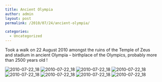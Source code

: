 ```yaml
---
title: Ancient Olympia
author: admin
layout: post
permalink: /2010/07/24/ancient-olympia/

categories:
  - Uncategorized
---
```

<p>Took a walk on 22 August 2010 amongst the ruins of the Temple of Zeus and stadium in ancient Olympia – birthplace of the Olympics, probably more than 2500 years old !</p>

<p><img src="http://vivian.balakrishnan.sg/wp-content/uploads/2010/07/2010-07-22_18.32.43.jpg.scaled.1000-300x225.jpg" alt="2010-07-22_18" />
<img src="http://vivian.balakrishnan.sg/wp-content/uploads/2010/07/2010-07-22_18.33.14.jpg.scaled.1000-300x225.jpg" alt="2010-07-22_18" />
<img src="http://vivian.balakrishnan.sg/wp-content/uploads/2010/07/2010-07-22_18.33.32.jpg.scaled.1000-300x225.jpg" alt="2010-07-22_18" />
<img src="http://vivian.balakrishnan.sg/wp-content/uploads/2010/07/2010-07-22_18.35.36.jpg.scaled.1000-300x225.jpg" alt="2010-07-22_18" />
<img src="http://vivian.balakrishnan.sg/wp-content/uploads/2010/07/2010-07-22_18.36.28.jpg.scaled.1000-300x225.jpg" alt="2010-07-22_18" />
<img src="http://vivian.balakrishnan.sg/wp-content/uploads/2010/07/2010-07-22_18.42.30.jpg.scaled.1000-300x225.jpg" alt="2010-07-22_18" />
<img src="http://vivian.balakrishnan.sg/wp-content/uploads/2010/07/2010-07-22_18.51.32.jpg.scaled.1000-300x225.jpg" alt="2010-07-22_18" />
<img src="http://vivian.balakrishnan.sg/wp-content/uploads/2010/07/2010-07-22_18.51.54.jpg.scaled.1000-300x225.jpg" alt="2010-07-22_18" /></p>

